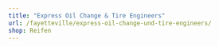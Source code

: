 ```yaml
---
title: "Express Oil Change & Tire Engineers"
url: /fayetteville/express-oil-change-und-tire-engineers/
shop: Reifen
---
```

